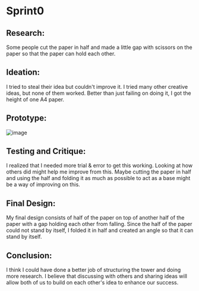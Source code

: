 # Sprint0
## Research: 
Some people cut the paper in half and made a little gap with scissors on the paper so that the paper can hold each other. 
## Ideation: 
I tried to steal their idea but couldn't improve it. I tried many other creative ideas, but none of them worked. Better than just failing on doing it, I got the height of one A4 paper. 
## Prototype:
![image](https://github.com/StAndrewsCollege/2324-tej3m-5-e-0-sprint0-jblee0310/assets/157030813/7b64a467-c15b-40aa-9c91-a70790d8ba00)

## Testing and Critique:
I realized that I needed more trial & error to get this working. Looking at how others did might help me improve from this. Maybe cutting the paper in half and using the half and folding it as much as possible to act as a base might be a way of improving on this.
## Final Design:
My final design consists of half of the paper on top of another half of the paper with a gap holding each other from falling. Since the half of the paper could not stand by itself, I folded it in half and created an angle so that it can stand by itself. 
## Conclusion:
I think I could have done a better job of structuring the tower and doing more research. I believe that discussing with others and sharing ideas will allow both of us to build on each other's idea to enhance our success. 


